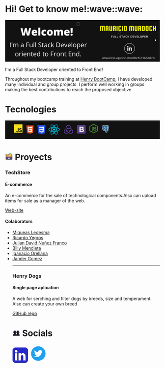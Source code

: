 <h1>Hi! Get to know me!:wave::wave:</h1> 
 <a href="https://www.linkedin.com/in/mauricio-agustin-murdoch-b1658073/?locale=en_US" target="_blanck"><img src="https://github.com/Mauricioam/Mauricioam/blob/main/Banner%20de%20YouTube%20Gamer%20Supervivencia%20Negro%20y%20Amarillo%20banner%20intro.png"/></a>
<p>I'm a Full Stack Developer oriented to Front End!</p>
<p>Throughout my bootcamp training at <a href="https://www.soyhenry.com/webfullstack">Henry BootCamp</a>, I have developed many individual and group projects.
I perform well working in groups making the best contributions to reach the proposed objective</p>
<h1> Tecnologies</h1>
<img src="https://github.com/Mauricioam/Mauricioam/blob/main/Banner%20de%20YouTube%20Gamer%20Supervivencia%20Negro%20y%20Amarillo%20reducido%202.png"/>
 <h1><img src="https://github.com/Mauricioam/Mauricioam/blob/main/Card%20File%20Box.png" width="25" height="25"/> Proyects</h1> 
 
  <h3>TechStore</h3>
 
 <h4>E-commerce</h4>
 <p>An e-commerce for the sale of technological components.Also can upload items for sale as a manager of the web.</p>
 <a href="https://techstore-ruby.vercel.app/">Web-site</a>
 <h4>Colaborators</h4>
 <ul>
 <li><a href="https://github.com/MiqueasLedesma">Miqueas Ledesma </a></li>
 <li><a href="https://github.com/ricardoyegros">Ricardo Yegros </a></li>
 <li><a href="https://github.com/juliandavidnunesfranco"> Julian David Nuñez Franco </a></li>
 <li><a href="https://github.com/oscararald">Billy Mendieta </a></li>
 <li><a href="https://github.com/IgnacioOrellana">Iganacio Orellana </a></li>
 <li><a href="https://github.com/Jander1016">Jander Gomez </a></li>
</u>

 <hr/>
 
 <h3>Henry Dogs</h3>
 
 <h4>Single page aplication</h4>
 <p>A web for serching and filter dogs by breeds, size and temperament. Also can create your own breed</p>
 <a href="https://github.com/Mauricioam/Proyecto_Henry_PI_Dogs">GitHub repo</a>


<h1><img src="https://github.com/Mauricioam/Mauricioam/blob/main/Busts%20in%20Silhouette.png" width="25" height="25"/> Socials</h1>

<a href="https://www.linkedin.com/in/mauricio-agustin-murdoch-b1658073/"><img src="https://github.com/Mauricioam/Mauricioam/blob/main/pngwing.com%20(1).png"  width="50" height="50"/></a>
<a href="https://twitter.com/maurimurdoch"><img src="https://github.com/Mauricioam/Mauricioam/blob/main/pngwing.com%20(3).png"  width="60" height="60"/></a>

